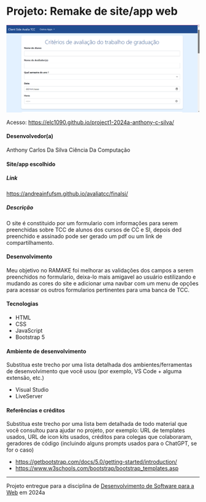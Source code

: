 # Projeto: Remake de site/app web

![.](https://github.com/elc1090/project1-2024a-anthony-c-silva/blob/main/screenshot.png)


Acesso: https://elc1090.github.io/project1-2024a-anthony-c-silva/


#### Desenvolvedor(a)
Anthony Carlos Da Silva 
Ciência Da Computação

#### Site/app escolhido

##### Link
https://andreainfufsm.github.io/avaliatcc/finalsi/

##### Descrição
O site é constituido por um formulario com informações para serem preenchidas sobre TCC de alunos dos cursos de CC e SI, depois ded preenchido e assinado pode ser gerado um pdf ou um link de compartilhamento.

#### Desenvolvimento

Meu objetivo no RAMAKE foi melhorar as validações dos campos a serem preenchidos no formulario, deixa-lo mais amigavel ao usuário estilizando e mudando as cores do site e adicionar uma navbar com um menu de opções para acessar os outros formularios pertinentes para uma banca de TCC.


#### Tecnologias

- HTML
- CSS
- JavaScript
- Bootstrap 5 


#### Ambiente de desenvolvimento

Substitua este trecho por uma lista detalhada dos ambientes/ferramentas de desenvolvimento que você usou (por exemplo, VS Code + alguma extensão, etc.)
- Visual Studio 
- LiveServer

#### Referências e créditos

Substitua este trecho por uma lista bem detalhada de todo material que você consultou para ajudar no projeto, por exemplo:  URL de templates usados, URL de icon kits usados, créditos para colegas que colaboraram, geradores de código (incluindo alguns prompts usados para o ChatGPT, se for o caso)
- https://getbootstrap.com/docs/5.0/getting-started/introduction/
- https://www.w3schools.com/bootstrap/bootstrap_templates.asp




---
Projeto entregue para a disciplina de [Desenvolvimento de Software para a Web](http://github.com/andreainfufsm/elc1090-2024a) em 2024a
